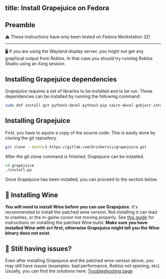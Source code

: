 title: Install Grapejuice on Fedora
---
## Preamble

⚠ These instructions have only been tested on Fedora Workstation 32!

---

🖥 If you are using the Wayland display server, you might not get any graphical output from Roblox. In that case you
should try running Roblox Studio using an Xorg session.

## Installing Grapejuice dependencies

Grapejuice requires a set of libraries to be installed and to be run. These dependencies can be installed by running the
following command:

```sh
sudo dnf install git python3-devel python3-pip cairo-devel gobject-introspection-devel cairo-gobject-devel make xdg-utils glx-utils
```

## Installing Grapejuice

First, you have to aquire a copy of the source code. This is easily done by cloning the git repository.

```sh
git clone --depth=1 https://gitlab.com/brinkervii/grapejuice.git
```

After the git clone command is finished, Grapejuice can be installed.

```sh
cd grapejuice
./install.py
```

Once Grapejuice has been installed, you can proceed to the section below.

## 🍷 Installing Wine

**You will need to install Wine before you can use Grapejuice**.
It's recommended to install the patched wine version. Not installing it can lead to crashes, or the in-game cursor not moving properly.
See [this guide](../Guides/Installing-Wine) for instructions on installing the patched Wine build.
**Make sure you have installed Wine with `dnf` first, otherwise Grapejuice might tell you the Wine binary does not exist**.

## 🤔 Still having issues?

Even after installing Grapejuice and the patched wine version above, you may still have issues (examples: bad performance, Roblox not opening, etc). Usually, you can find the solutions here: [Troubleshooting page](../Troubleshooting)
